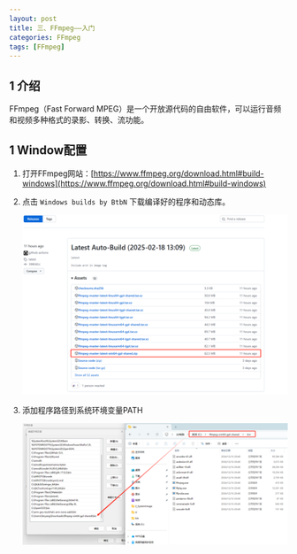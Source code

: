 ```yaml
---
layout: post
title: 三、FFmpeg——入门
categories: FFmpeg
tags: [FFmpeg]
---
```


## 1 介绍

FFmpeg（Fast Forward MPEG）是一个开放源代码的自由软件，可以运行音频和视频多种格式的录影、转换、流功能。

## 1 Window配置

1. 打开FFmpeg网站：[https://www.ffmpeg.org/download.html#build-windows](https://www.ffmpeg.org/download.html#build-windows)

2. 点击 `Windows builds by BtbN` 下载编译好的程序和动态库。

    ![alt text](image-1.png)

3. 添加程序路径到系统环境变量PATH

    ![alt text](image.png)
